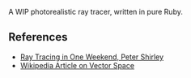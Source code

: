 A WIP photorealistic ray tracer, written in pure Ruby.

<h2>References</h2>
<ul>
    <li><a href="https://raytracing.github.io/">Ray Tracing in One Weekend, Peter Shirley</a></li>
    <li><a href="https://en.wikipedia.org/wiki/Vector_space">Wikipedia Article on Vector Space</a></li>
</ul>
